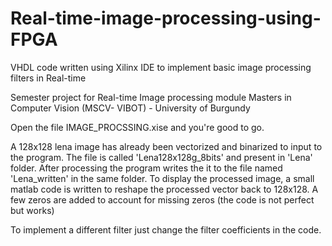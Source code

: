 # Real-time-image-processing-using-FPGA
VHDL code written using Xilinx IDE to implement basic image processing filters in Real-time

Semester project for Real-time Image processing module
Masters in Computer Vision (MSCV- VIBOT) - University of Burgundy

Open the file IMAGE_PROCSSING.xise and you're good to go.

A 128x128 lena image has already been vectorized and binarized to input to the program. The file is called 'Lena128x128g_8bits' and present
in 'Lena' folder. After processing the program writes the it to the file named 'Lena_written' in the same folder.
To display the processed image, a small matlab code is written to reshape the processed vector back to 128x128.
A few zeros are added to account for missing zeros (the code is not perfect but works)

To implement a different filter just change the filter coefficients in the code.
